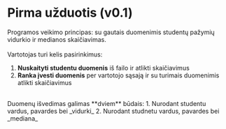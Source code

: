 # Pirma užduotis (v0.1)
Programos veikimo principas: su gautais duomenimis studentų pažymių vidurkio ir medianos skaičiavimas.
<br>
<br>
Vartotojas turi kelis pasirinkimus:
1. **Nuskaityti studentu duomenis** iš failo ir atlikti skaičiavimus
2. **Ranka įvesti duomenis** per vartotojo sąsają ir su turimais duomenimis atlikti skaičiavimus
<br>
Duomenų išvedimas galimas **dviem** būdais:
1. Nurodant studentu vardus, pavardes bei _vidurki_
2. Nurodant studnetu vardus, pavardes bei _mediana_
